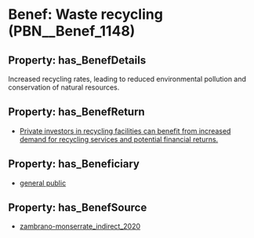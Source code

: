 # Benef: __Waste recycling__ (PBN__Benef_1148)

## Property: has_BenefDetails

Increased recycling rates, leading to reduced environmental pollution and conservation of natural resources.

## Property: has_BenefReturn

* [Private investors in recycling facilities can benefit from increased demand for recycling services and potential financial returns.](../BenefReturn/PBN__BenefReturn_1280)

## Property: has_Beneficiary

* [general public](../Stakeholder/PBN__Stakeholder_29)

## Property: has_BenefSource

* [zambrano-monserrate_indirect_2020](../Article/PBN__Article_238)

